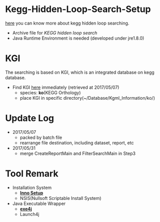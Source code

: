 # Kegg-Hidden-Loop-Search-Setup

[here](https://goo.gl/VKIkOe) you can know more about kegg hidden loop searching.

* Archive file for *KEGG hidden loop search*
* Java Runtime Environment is needed (developed under jre1.8.0)

# KGI

The searching is based on KGI, which is an integrated database on kegg database.

* Find KGI [here](https://github.com/imprld01/Kegg-Hidden-Loop-Search/tree/master/res/Kgml_Information/ko) immediately (retrieved at 2017/05/07)
  * species: **ko**(KEGG Orthology)
  * place KGI in specific directory(~/Database/Kgml_Information/ko/)

# Update Log

* 2017/05/07
  * packed by batch file
  * rearrange file destination, including dataset, report, etc
* 2017/05/31
  * merge CreateReportMain and FilterSearchMain in Step3

# Tool Remark

* Installation System
  * [**Inno Setup**](http://www.jrsoftware.org/isinfo.php)
  * NSIS(Nullsoft Scriptable Install System)
* Java Executable Wrapper
  * [**exe4j**](https://www.ej-technologies.com/download/exe4j/files)
  * Launch4j
